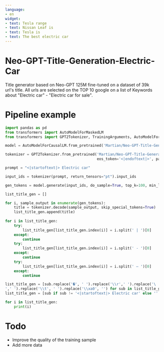 ```yaml
---
language: 
- en
widget:
- text: Tesla range
- text: Nissan Leaf is
- text: Tesla is
- text: The best electric car
---
```


# Neo-GPT-Title-Generation-Electric-Car

Title generator based on Neo-GPT 125M fine-tuned on a dataset of 39k url's title. All urls are selected on the TOP 10 google on a list of Keywords about "Electric car" - "Electric car for sale".

# Pipeline example

```python
import pandas as pd
from transformers import AutoModelForMaskedLM
from transformers import GPT2Tokenizer, TrainingArguments, AutoModelForCausalLM, AutoConfig 

model = AutoModelForCausalLM.from_pretrained('Martian/Neo-GPT-Title-Generation-Electric-Car')

tokenizer = GPT2Tokenizer.from_pretrained('Martian/Neo-GPT-Title-Generation-Electric-Car', bos_token='<|startoftext|>',
                                          eos_token='<|endoftext|>', pad_token='<|pad|>')

prompt = "<|startoftext|> Electric car"

input_ids = tokenizer(prompt, return_tensors="pt").input_ids

gen_tokens = model.generate(input_ids, do_sample=True, top_k=100, min_length = 30, max_length=150, top_p=0.90, num_return_sequences=20, skip_special_tokens=True)

list_title_gen = []

for i, sample_output in enumerate(gen_tokens):
    title = tokenizer.decode(sample_output, skip_special_tokens=True)
    list_title_gen.append(title)
    
for i in list_title_gen:
    try:
        list_title_gen[list_title_gen.index(i)] = i.split(' | ')[0]       
    except:
        continue
    try:
        list_title_gen[list_title_gen.index(i)] = i.split(' - ')[0]
    except:
        continue
    try:
        list_title_gen[list_title_gen.index(i)] = i.split(' — ')[0]
    except:
        continue        

list_title_gen = [sub.replace('�', ' ').replace('\\r',' ').replace('\
',' ').replace('\\t', ' ').replace('\\xa0', '') for sub in list_title_gen]    
list_title_gen = [sub if sub != '<|startoftext|> Electric car' else '' for sub in list_title_gen]  

for i in list_title_gen:
    print(i)

```

# Todo
- Improve the quality of the training sample
- Add more data

